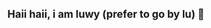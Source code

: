 ## Haii haii, i am luwy (prefer to go by lu) 🎐

<!--
## my prns are ALWAYS gender neutral,no exeptionssss!!

## x traa innffoo C:

## -  Im always located in the JJK & demon slayers section, unless im joining my friends in other sections.
## -  My top characters r sanemi & uraume atmm
## - I ship sanegiyu and sukume, yes..
## - Im a minor, but my humour is quite mature, inform me if ur incomfortable with those types of humour, i have a vareity of humours
## - I'm draw or read fics in my free time, im free to make ocs w/ u aswell!! 
## - I can be quite judgeful, but hey thats how i am.
## - read the damnn strawpage byf!!
## - nice to meet yahhh :3

